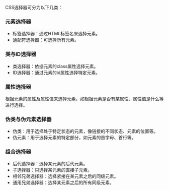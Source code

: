 CSS选择器可分为以下几类：

### 元素选择器
- 标签选择器：通过HTML标签名来选择元素。
- 通配符选择器：可选择所有元素。

### 类与ID选择器
- 类选择器：依据元素的class属性选择元素。
- ID选择器：通过元素的id属性选择特定元素。

### 属性选择器
根据元素的属性及属性值来选择元素，如根据元素是否有某属性、属性值是什么等进行选择。

### 伪类与伪元素选择器
- 伪类：用于选择处于特定状态的元素，像链接的不同状态、元素的位置等。
- 伪元素：用于选择元素的特定部分，如元素的首字母、首行等。

### 组合选择器
- 后代选择器：选择某元素的后代元素。
- 子选择器：只选择某元素的直接子元素。
- 相邻兄弟选择器：选择紧接在某元素之后的同级元素。
- 通用兄弟选择器：选择某元素之后的所有同级元素。 